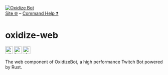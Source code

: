 <a href="https://setbac.tv">
    <img src="https://raw.githubusercontent.com/udoprog/OxidizeBot/main/bot/res/icon48.png" title="Oxidize Bot">
</a>
<br>
<a href="https://setbac.tv/" rel="nofollow">Site 🌐</a>
&ndash;
<a href="https://setbac.tv/help" rel="nofollow">Command Help ❓</a>

# oxidize-web
[<img alt="github" src="https://img.shields.io/badge/github-udoprog/OxidizeBot-8da0cb?style=for-the-badge&logo=github" height="24">](https://github.com/udoprog/OxidizeBot)
[<img alt="build status" src="https://img.shields.io/github/actions/workflow/status/udoprog/OxidizeBot/ci.yml?branch=main&style=for-the-badge" height="24">](https://github.com/udoprog/OxidizeBot/actions?query=branch%3Amain)
[<img alt="chat on discord" src="https://img.shields.io/discord/558644981137670144.svg?logo=discord&style=flat-square" height="24">](https://discord.gg/v5AeNkT)

The web component of OxidizeBot, a high performance Twitch Bot powered by Rust.
